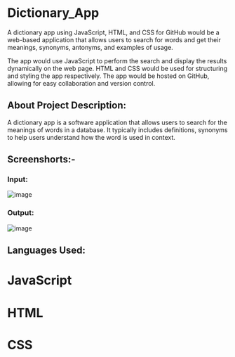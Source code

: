# Dictionary_App
 A dictionary app using JavaScript, HTML, and CSS for GitHub would be a web-based application that allows users to search for words and get their meanings, synonyms, antonyms, and examples of usage. 

The app would use JavaScript to perform the search and display the results dynamically on the web page. HTML and CSS would be used for structuring and styling the app respectively. The app would be hosted on GitHub, allowing for easy collaboration and version control.
 
## About Project Description:
A dictionary app is a software application that allows users to search for the meanings of words in a database. It typically includes definitions, synonyms to help users understand how the word is used in context.
## Screenshorts:-

### Input:
![image](https://user-images.githubusercontent.com/108206047/224352202-29dd878e-b130-4e06-92b0-1671c12e090b.png)

### Output:
![image](https://user-images.githubusercontent.com/108206047/224352277-c23849fe-d6f7-4711-9a02-c8470dd60d4f.png)

## Languages Used:
# JavaScript
# HTML
# CSS
